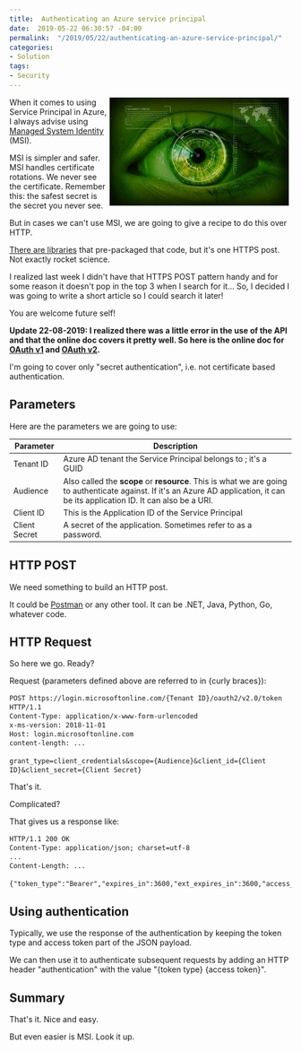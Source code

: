 ```yaml
---
title:  Authenticating an Azure service principal
date:  2019-05-22 06:30:57 -04:00
permalink:  "/2019/05/22/authenticating-an-azure-service-principal/"
categories:
- Solution
tags:
- Security
---
```

<a href="https://pixabay.com/illustrations/security-safety-concept-eyes-1163108/"><img style="float:right;padding-right:5px;" title="From pixabay.com" src="/assets/2019/5/authenticating-an-azure-service-principal/security-1163108_640-e1557521297427.jpg" /></a>

When it comes to using Service Principal in Azure, I always advise using <a href="https://docs.microsoft.com/en-us/azure/active-directory/managed-identities-azure-resources/overview">Managed System Identity</a> (MSI).

MSI is simpler and safer.  MSI handles certificate rotations.  We never see the certificate.  Remember this:  the safest secret is the secret you never see.

But in cases we can't use MSI, we are going to give a recipe to do this over HTTP.

<a href="https://docs.microsoft.com/en-us/azure/active-directory/develop/active-directory-authentication-libraries">There are libraries</a> that pre-packaged that code, but it's one HTTPS post.  Not exactly rocket science.

I realized last week I didn't have that HTTPS POST pattern handy and for some reason it doesn't pop in the top 3 when I search for it...  So, I decided I was going to write a short article so I could search it later!

You are welcome future self!

<strong>Update 22-08-2019:  I realized there was a little error in the use of the API and that the online doc covers it pretty well.  So here is the online doc for <a href="https://docs.microsoft.com/en-us/azure/active-directory/develop/v1-oauth2-client-creds-grant-flow">OAuth v1</a> and <a href="https://docs.microsoft.com/en-us/azure/active-directory/develop/v2-oauth2-client-creds-grant-flow">OAuth v2</a>.</strong>

I'm going to cover only "secret authentication", i.e. not certificate based authentication.

<h2>Parameters</h2>

Here are the parameters we are going to use:

<table>
<thead>
<tr>
  <th>Parameter</th>
  <th>Description</th>
</tr>
</thead>
<tbody>
<tr>
  <td>Tenant ID</td>
  <td>Azure AD tenant the Service Principal belongs to ; it's a GUID</td>
</tr>
<tr>
  <td>Audience</td>
  <td>Also called the <strong>scope</strong> or <strong>resource</strong>.  This is what we are going to authenticate against.  If it's an Azure AD application, it can be its application ID.  It can also be a URI.</td>
</tr>
<tr>
  <td>Client ID</td>
  <td>This is the Application ID of the Service Principal</td>
</tr>
<tr>
  <td>Client Secret</td>
  <td>A secret of the application.  Sometimes refer to as a password.</td>
</tr>
</tbody>
</table>

<h2>HTTP POST</h2>

We need something to build an HTTP post.

It could be <a href="https://www.getpostman.com/">Postman</a> or any other tool.  It can be .NET, Java, Python, Go, whatever code.

<h2>HTTP Request</h2>

So here we go.  Ready?

Request (parameters defined above are referred to in {curly braces}):

```text
POST https://login.microsoftonline.com/{Tenant ID}/oauth2/v2.0/token HTTP/1.1
Content-Type: application/x-www-form-urlencoded
x-ms-version: 2018-11-01
Host: login.microsoftonline.com
content-length: ...

grant_type=client_credentials&scope={Audience}&client_id={Client ID}&client_secret={Client Secret}
```

That's it.

Complicated?

That gives us a response like:

```text
HTTP/1.1 200 OK
Content-Type: application/json; charset=utf-8
...
Content-Length: ...

{"token_type":"Bearer","expires_in":3600,"ext_expires_in":3600,"access_token":"VERY_LONG_STRING"}
```

<h2>Using authentication</h2>

Typically, we use the response of the authentication by keeping the token type and access token part of the JSON payload.

We can then use it to authenticate subsequent requests by adding an HTTP header "authentication" with the value "{token type} {access token}".

<h2>Summary</h2>

That's it.  Nice and easy.

But even easier is MSI.  Look it up.